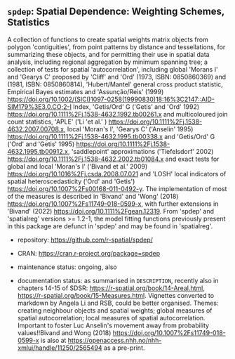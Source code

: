 ## `spdep`: Spatial Dependence: Weighting Schemes, Statistics

A collection of functions to create spatial weights matrix objects from polygon 'contiguities', from point patterns by distance and tessellations, for summarizing these objects, and for permitting their use in spatial data analysis, including regional aggregation by minimum spanning tree; a collection of tests for spatial 'autocorrelation', including global 'Morans I' and 'Gearys C' proposed by 'Cliff' and 'Ord' (1973, ISBN: 0850860369) and (1981, ISBN: 0850860814), 'Hubert/Mantel' general cross product statistic, Empirical Bayes estimates and 'Assunção/Reis' (1999) https://doi.org/10.1002/(SICI)1097-0258(19990830)18:16%3C2147::AID-SIM179%3E3.0.CO;2-I Index, 'Getis/Ord' G ('Getis' and 'Ord' 1992) https://doi.org/10.1111%2Fj.1538-4632.1992.tb00261.x and multicoloured join count statistics, 'APLE' ('Li 'et al.' ) https://doi.org/10.1111%2Fj.1538-4632.2007.00708.x, local 'Moran's I', 'Gearys C' ('Anselin' 1995) https://doi.org/10.1111%2Fj.1538-4632.1995.tb00338.x and 'Getis/Ord' G ('Ord' and 'Getis' 1995) https://doi.org/10.1111%2Fj.1538-4632.1995.tb00912.x, 'saddlepoint' approximations ('Tiefelsdorf' 2002) https://doi.org/10.1111%2Fj.1538-4632.2002.tb01084.x and exact tests for global and local 'Moran's I' ('Bivand et al.' 2009) https://doi.org/10.1016%2Fj.csda.2008.07.021 and 'LOSH' local indicators of spatial heteroscedasticity ('Ord' and 'Getis') https://doi.org/10.1007%2Fs00168-011-0492-y. The implementation of most of the measures is described in 'Bivand' and 'Wong' (2018) https://doi.org/10.1007%2Fs11749-018-0599-x, with further extensions in 'Bivand' (2022) https://doi.org/10.1111%2Fgean.12319. From 'spdep' and 'spatialreg' versions >= 1.2-1, the model fitting functions previously present in this package are defunct in 'spdep' and may be found in 'spatialreg'.

- repository: https://github.com/r-spatial/spdep/

- CRAN: https://cran.r-project.org/package=spdep

- maintenance status: ongoing, also 

- documentation status: as summarised in `DESCRIPTION`, recently also in chapters 14-15 of SDSR: https://r-spatial.org/book/14-Areal.html, https://r-spatial.org/book/15-Measures.html. Vignettes converted to markdown by Angela Li and RSB, could be better organised. Themes: creating neighbour objects and spatial weights; global measures of spatial autocorrelation; local measures of spatial autocorrelation. Important to foster Luc Anselin's movement away from probability values!!Bivand and Wong (2018) https://doi.org/10.1007%2Fs11749-018-0599-x is also at https://openaccess.nhh.no/nhh-xmlui/handle/11250/2565494 as a pre-print.
